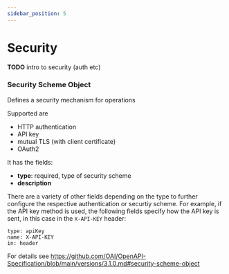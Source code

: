 ```yaml
---
sidebar_position: 5
---
```


# Security

**TODO** intro to security (auth etc)

### Security Scheme Object

Defines a security mechanism for operations

Supported are
- HTTP authentication
- API key
- mutual TLS (with client certificate)
- OAuth2

It has the fields:
- **type**: required, type of security scheme
- **description**

There are a variety of other fields depending on the type to further configure the respective authentication or securtiy scheme.
For example, if the API key method is used, the following fields specify how the API key is sent, in this case in the `X-API-KEY` header:

```
type: apiKey
name: X-API-KEY
in: header
```

For details see https://github.com/OAI/OpenAPI-Specification/blob/main/versions/3.1.0.md#security-scheme-object
